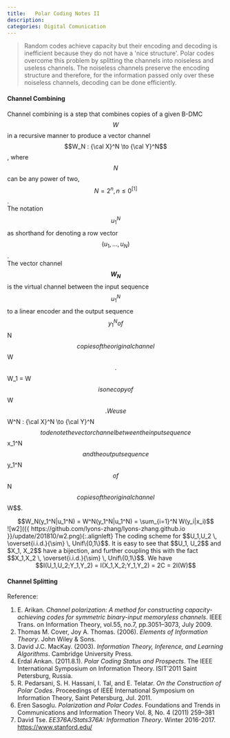 ```yaml
---
title:   Polar Coding Notes II
description: 
categories: Digital Comunication
---
```


>  Random codes achieve capacity but their encoding and decoding is inefficient because they do not have a 'nice structure'. Polar codes overcome this problem by splitting the channels into noiseless and useless channels. The noiseless channels preserve the encoding structure and therefore, for the information passed only over these noiseless channels, decoding can be done efficiently.
  
#### **Channel Combining**  
Channel combining is a step that combines copies of a given B-DMC $$W$$ in a recursive manner to produce a vector channel $$W_N : {\cal X}^N \to {\cal Y}^N$$, where $$N$$ can be any power of two, $$N=2^n, n\le0^{[1]}$$.  
The notation $$u_1^N$$ as shorthand for denoting a row vector $$(u_1, \dots , u_N)$$.  
The vector channel **$$W_N$$** is the virtual channel between the input sequence $$u_1^N$$ to a linear encoder and the output sequence $$y^N_1 of $$N$$ copies of the original channel $$W$$. $$W_1 = W$$ is one copy of $$W$$.  
We use $$W^N : {\cal X}^N \to {\cal Y}^N$$ to denote the vector channel between the input sequence $$x_1^N$$ and the output sequence $$y_1^N$$ of $$N$$ copies of the original channel $$W$$.  
<center>$$W_N(y_1^N|u_1^N) = W^N(y_1^N|u_1^N) = \sum_{i=1}^N W(y_i|x_i)$$</center>
![w2]({{ https://github.com/lyons-zhang/lyons-zhang.github.io }}/update/201810/w2.png){:.alignleft}  
The coding scheme for $$U_1,U_2 \, \overset{i.i.d.}{\sim} \, Unif\{0,1\}$$.  
It is easy to see that $$U_1, U_2$$ and $X_1, X_2$$ have a bijection, and further coupling this with the fact $$X_1,X_2 \, \overset{i.i.d.}{\sim} \, Unif\{0,1\}$$. We have  
<center>$$I(U_1,U_2;Y_1,Y_2) = I(X_1,X_2;Y_1,Y_2) = 2C = 2I(W)$$</center>




#### **Channel Splitting**  

Reference:  
1. E. Arikan. *Channel polarization: A method for constructing capacity-achieving codes for symmetric binary-input memoryless channels*. IEEE Trans. on Information Theory, vol.55, no.7, pp.3051–3073, July 2009.  
2. Thomas M. Cover, Joy A. Thomas. (2006). *Elements of Information Theory*. John Wiley & Sons. 
3. David J.C. MacKay. (2003). *Information Theory, Inference, and Learning Algorithms*. Cambridge University Press.  
4. Erdal Arıkan. (2011.8.1). *Polar Coding Status and Prospects*. The IEEE International Symposium on Information Theory. ISIT’2011 Saint Petersburg, Russia.  
5. R. Pedarsani, S. H. Hassani, I. Tal, and E. Telatar. *On the Construction of Polar Codes*. Proceedings of IEEE International Symposium on Information Theory, Saint Petersburg, Jul. 2011.  
6. Eren Sasoglu. *Polarization and Polar Codes*. Foundations and Trends in Communications and Information Theory Vol. 8, No. 4 (2011) 259–381
7. David Tse. *EE376A/Stats376A: Information Theory*. Winter 2016-2017. https://www.stanford.edu/
